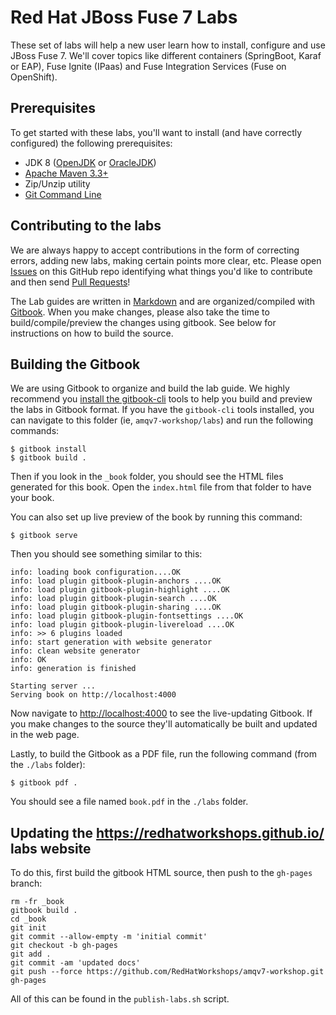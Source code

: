 # Red Hat JBoss Fuse 7 Labs

These set of labs will help a new user learn how to install, configure and use JBoss Fuse 7. We'll cover topics like different containers (SpringBoot, Karaf or EAP), Fuse Ignite (IPaas) and Fuse Integration Services (Fuse on OpenShift). 

## Prerequisites

To get started with these labs, you'll want to install (and have correctly configured) the following prerequisites:

* JDK 8 ([OpenJDK](http://openjdk.java.net/install/) or [OracleJDK](http://www.oracle.com/technetwork/java/javase/downloads/jdk8-downloads-2133151.html))
* [Apache Maven 3.3+](https://maven.apache.org/download.cgi)
* Zip/Unzip utility
* [Git Command Line](https://git-scm.com/downloads)

## Contributing to the labs

We are always happy to accept contributions in the form of correcting errors, adding new labs, making certain points more clear, etc. Please open [Issues](https://github.com/RedHatWorkshops/amqv7-workshop/issues) on this GitHub repo identifying what things you'd like to contribute and then send [Pull Requests](https://github.com/RedHatWorkshops/amqv7-workshop/pulls)!

The Lab guides are written in [Markdown](https://daringfireball.net/projects/markdown/syntax) and are organized/compiled with [Gitbook](https://www.gitbook.com). When you make changes, please also take the time to build/compile/preview the changes using gitbook. See below for instructions on how to build the source.

## Building the Gitbook 
We are using Gitbook to organize and build the lab guide. We highly recommend you [install the gitbook-cli](https://github.com/GitbookIO/gitbook-cli) tools to help you build and preview the labs in Gitbook format. If you have the `gitbook-cli` tools installed, you can navigate to this folder (ie, `amqv7-workshop/labs`) and run the following commands:


    $ gitbook install
    $ gitbook build .

Then if you look in the `_book` folder, you should see the HTML files generated for this book. Open the `index.html` file from that folder to have your book. 

You can also set up live preview of the book by running this command:

    $ gitbook serve

Then you should see something similar to this:

```
info: loading book configuration....OK 
info: load plugin gitbook-plugin-anchors ....OK 
info: load plugin gitbook-plugin-highlight ....OK 
info: load plugin gitbook-plugin-search ....OK 
info: load plugin gitbook-plugin-sharing ....OK 
info: load plugin gitbook-plugin-fontsettings ....OK 
info: load plugin gitbook-plugin-livereload ....OK 
info: >> 6 plugins loaded 
info: start generation with website generator 
info: clean website generator
info: OK 
info: generation is finished 

Starting server ...
Serving book on http://localhost:4000
```

Now navigate to [http://localhost:4000](http://localhost:4000) to see the live-updating Gitbook. If you make changes to the source they'll automatically be built and updated in the web page.


Lastly, to build the Gitbook as a PDF file, run the following command (from the `./labs` folder):

    $ gitbook pdf . 

You should see a file named `book.pdf` in the `./labs` folder.
  
  
## Updating the https://redhatworkshops.github.io/ labs website
 
To do this, first build the gitbook HTML source, then push to the `gh-pages` branch:
 
    rm -fr _book
    gitbook build .
    cd _book
    git init 
    git commit --allow-empty -m 'initial commit'
    git checkout -b gh-pages
    git add .
    git commit -am 'updated docs'
    git push --force https://github.com/RedHatWorkshops/amqv7-workshop.git gh-pages
     
All of this can be found in the `publish-labs.sh` script.
    